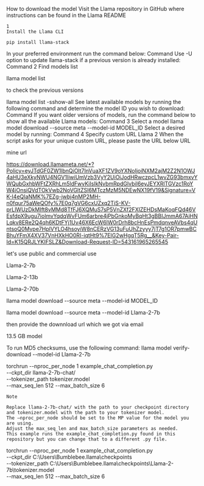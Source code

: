 How to download the model
Visit the Llama repository in GitHub where instructions can be found in the Llama README

    1
    Install the Llama CLI

    pip install llama-stack

In your preferred environment run the command below:
Command
Use -U option to update llama-stack if a previous version is already installed:
Command
2
Find models list

llama model list

to check the previous versions 

llama model list -sshow-all 
See latest available models by running the following command and determine the model ID you wish to download:
Command
If you want older versions of models, run the command below to show all the available Llama models:
Command
3
Select a model
llama model download --source meta --model-id  MODEL_ID
Select a desired model by running:
Command
4
Specify custom URL
Llama 2
When the script asks for your unique custom URL, please paste the URL below
URL


mine url

https://download.llamameta.net/*?Policy=eyJTdGF0ZW1lbnQiOlt7InVuaXF1ZV9oYXNoIjoiNXM2ajM2Z2N1OWJ4aHU3eXkyNWU4NGV1IiwiUmVzb3VyY2UiOiJodHRwczpcL1wvZG93bmxvYWQubGxhbWFtZXRhLm5ldFwvKiIsIkNvbmRpdGlvbiI6eyJEYXRlTGVzc1RoYW4iOnsiQVdTOkVwb2NoVGltZSI6MTczMzM5NDEwNX19fV19&Signature=VK-I4eQIaNMK%7EZg-jwbj4nMP2MH-n0fqur75aWeQOfy%7E0q7gVG6cxUZxq2TiS-KV-prLlWUzDkMIft8vMMd8TfFJ6XQMuS7sP5VnZXf2FXlZEHDsMaKoqFQd46VEsfdpX9ugu7iolmvYqdqWvFUm6arbre4jPbGnkoMyBqHt3gBBIJmmA67AiHNLqkv8ERe2Q4qh6KDtFYj1Uv46X6EcW6lW0rDrh8bcHnEsPmdqnveAVbs4qUntsoQ0Mvpe7HplVYLO4hsoyiW8nCERzVG13uFuUhZzyyy7jT7g1OR7pmwBCBhuYFmX4XV37VnHXkHO0RI-iqtHt9%7EIG2wHgqT5Rg__&Key-Pair-Id=K15QRJLYKIFSLZ&Download-Request-ID=543161965265545


let's use public and commercial use 

Llama-2-7b

Llama-2-13b

Llama-2-70b

llama model download --source meta --model-id  MODEL_ID

llama model download --source meta --model-id  Llama-2-7b

then provide the downnload url which we got via email

13.5 GB model

To run MD5 checksums, use the following command:
llama model verify-download --model-id Llama-2-7b



torchrun --nproc_per_node 1 example_chat_completion.py \
    --ckpt_dir llama-2-7b-chat/ \
    --tokenizer_path tokenizer.model \
    --max_seq_len 512 --max_batch_size 6



    Note

    Replace llama-2-7b-chat/ with the path to your checkpoint directory and tokenizer.model with the path to your tokenizer model.
    The –nproc_per_node should be set to the MP value for the model you are using.
    Adjust the max_seq_len and max_batch_size parameters as needed.
    This example runs the example_chat_completion.py found in this repository but you can change that to a different .py file.


torchrun --nproc_per_node 1 example_chat_completion.py \
    --ckpt_dir C:\Users\Bumblebee\.llama\checkpoints \
    --tokenizer_path C:\Users\Bumblebee\.llama\checkpoints\Llama-2-7b\tokenizer.model \
    --max_seq_len 512 --max_batch_size 6